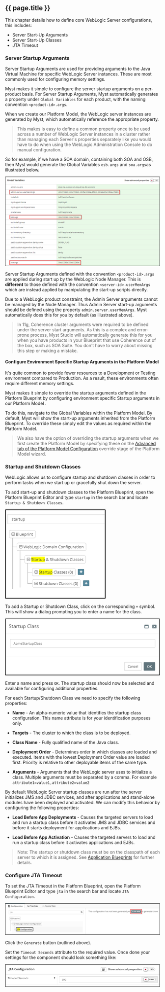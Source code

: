 ## {{ page.title }}

This chapter details how to define core WebLogic Server configurations, this includes:

* Server Start-Up Arguments
* Server Start-Up Classes
* JTA Timeout

### Server Startup Arguments
Server Startup Arguments are used for providing arguments to the Java Virtual Machine for specific WebLogic Server instances. These are most commonly used for configuring memory settings. 

Myst makes it simple to configure the server startup arguments on a per-product basis. For Server Startup Arguments, Myst automatically generates a property under `Global Variables` for each product, with the naming convention `<product-id>.args`. 

When we create our Platform Model, the WebLogic server instances are generated by Myst, which automatically reference the appropriate property. 

> This makes is easy to define a common property once to be used across a number of WebLogic Server instances in a cluster rather than managing each Server's properties separately like you would have to do when using the WebLogic Administration Console to do manual configuration.

So for example, if we have a SOA domain, containing both SOA and OSB, then Myst would generate the Global Variables `osb.args` and `soa.args`as illustrated below.

![](img/setServerStartupArguments.png)

Server Startup Arguments defined with the convention `<product-id>.args` are applied during start up by the WebLogic Node Manager. This is **different** to those defined with the convention `<server-id>.userMemArgs` which are instead applied by manipulating the start-up scripts directly. 

Due to a WebLogic product constraint, the Admin Server arguments cannot be managed by the Node Manager. Thus Admin Server start-up arguments should be defined using the property `admin.server.userMemArgs`. Myst automatically does this for you by default (as illustrated above).

> In 11g, Coherence cluster arguments were required to be defined under the server start arguments. As this is a complex and error-prone process, Myst Studio will automatically generate this for you when you have products in your Blueprint that use Coherence out of the box, such as SOA Suite. You don't have to worry about missing this step or making a mistake.

#### Configure Environment Specific Startup Arguments in the Platform Model
It's quite common to provide fewer resources to a Development or Testing environment compared to Production. As a result, these environments often require different memory settings.

Myst makes it simple to override the startup arguments defined in the Platform Blueprint by configuring environment specific Startup arguments in our Platform Model
. 

To do this, navigate to the Global Variables within the Platform Model. By default, Myst will show the start-up arguments inherited from the Platform Blueprint. To override these simply edit the values as required within the Platform Model.

> We also have the option of overriding the startup arguments when we first create the Platform Model by specifying these on the [Advanced tab of the Platform Model Configuration](/platform/models/pre-existing/README.md#override-default-memory-and-logging-settings) override stage of the Platform Model wizard.

### Startup and Shutdown Classes
WebLogic allows us to configure startup and shutdown classes in order to perform tasks when we start up or gracefully shut down the server. 

To add start-up and shutdown classes to the Platform Blueprint, open the Platform Blueprint Editor and type `startup` in the search bar and locate `Startup & Shutdown Classes`.

![](img/navigateStartupClasses.png)

To add a Startup or Shutdown Class, click on the corresponding `+` symbol. This will show a dialog prompting you to enter a name for the class.

![](img/newStartupClassDialog.png)

Enter a name and press `OK`. The startup class should now be selected and available for configuring additional properties.

For each Startup/Shutdown Class we need to specify the following properties:

* **Name** - An alpha-numeric value that identifies the startup class configuration. This name attribute is for your identification purposes only.

* **Targets** - The cluster to which the class is to be deployed.

* **Class Name** - Fully qualified name of the Java class.

* **Deployment Order** - Determines order in which classes are loaded and executed. Items with the lowest Deployment Order value are loaded first. Priority is relative to other deployable items of the same type.

* **Arguments** - Arguments that the WebLogic server uses to initialize a class. Multiple arguments must be separated by a comma. For example `attribute1=value1,attribute2=value2`

By default WebLogic Server startup classes are run after the server initializes JMS and JDBC services, and after applications and stand-alone modules have been deployed and activated. We can modify this behavior by configuring the following properties:

* **Load Before App Deployments** - Causes the targeted servers to load and run a startup class before it activates JMS and JDBC services and before it starts deployment for applications and EJBs.

* **Load Before App Activation** - Causes the targeted servers to load and run a startup class before it activates applications and EJBs.

> Note: The startup or shutdown class must be on the classpath of each server to which it is assigned. See [Application Blueprints](deploy/application/blueprints/README.md) for further details.

### Configure JTA Timeout
To set the JTA Timeout in the Platform Blueprint, open the Platform Blueprint Editor and type `jta` in the search bar and locate `JTA Configuration`.

![](img/navigateJta.png)

Click the `Generate` button (outlined above).

Set the `Timeout Seconds` attribute to the required value. Once done your settings for the component should look something like:

![](img/setJtaTimeout.png)

